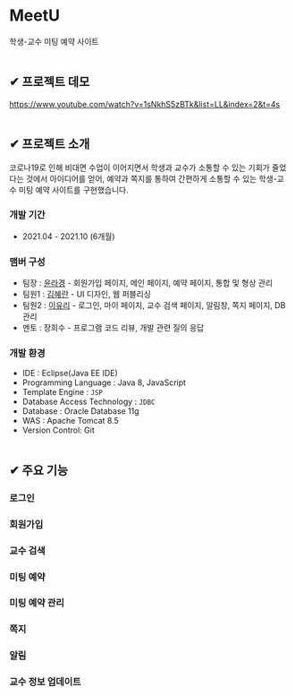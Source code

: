 # MeetU
학생-교수 미팅 예약 사이트
</br></br>

## ✔ 프로젝트 데모
https://www.youtube.com/watch?v=1sNkhS5zBTk&list=LL&index=2&t=4s
</br></br>

## ✔ 프로젝트 소개
코로나19로 인해 비대면 수업이 이어지면서 학생과 교수가 소통할 수 있는 기회가 줄었다는 것에서 아이디어를 얻어, 예약과 쪽지를 통하여 간편하게 소통할 수 있는 학생-교수 미팅 예약 사이트를 구현했습니다.

### 개발 기간
- 2021.04 - 2021.10 (6개월)

### 맴버 구성
- 팀장 : [윤라경](https://github.com/duldul34) - 회원가입 페이지, 메인 페이지, 예약 페이지, 통합 및 형상 관리
- 팀원1 : [김혜란](https://github.com/hyeran0513) - UI 디자인, 웹 퍼블리싱
- 팀원2 : [이유리](https://github.com/lee-code712) - 로그인, 마이 페이지, 교수 검색 페이지, 알림창, 쪽지 페이지, DB 관리
- 멘토 : 장희수 - 프로그램 코드 리뷰, 개발 관련 질의 응답

### 개발 환경
- IDE : Eclipse(Java EE IDE)
- Programming Language : Java 8, JavaScript
- Template Engine : `JSP`
- Database Access Technology : `JDBC`
- Database : Oracle Database 11g
- WAS : Apache Tomcat 8.5
- Version Control: Git
</br></br>

## ✔ 주요 기능
### 로그인
### 회원가입
### 교수 검색
### 미팅 예약
### 미팅 예약 관리
### 쪽지
### 알림
### 교수 정보 업데이트
